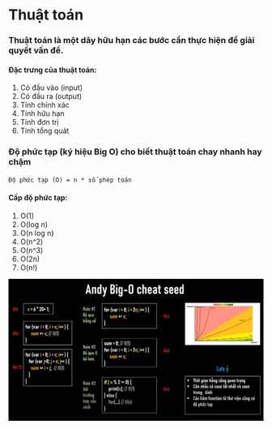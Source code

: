 # Thuật toán
### Thuật toán là một dãy hữu hạn các bước cần thực hiện để giải quyết vấn đề.
#### Đặc trưng của thuật toán:
1. Có đầu vào (input)
2. Có đầu ra (output)
3. Tính chính xác
4. Tính hữu hạn
5. Tính đơn trị
6. Tính tổng quát
### Độ phức tạp (ký hiệu Big O) cho biết thuật toán chay nhanh hay chậm
```
Độ phức tạp (O) = n * số phép toán
```
#### Cấp độ phức tạp:
1. O(1)
2. O(log n)
3. O(n log n)
4. O(n^2)
5. O(n^3)
6. O(2n)
7. O(n!)
<img src="./cheat seed.png">